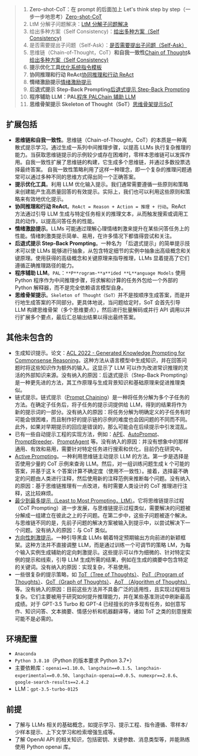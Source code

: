 > 1. <font style="color:rgb(51, 51, 51);">Zero-shot-CoT：在 prompt 的后面加上 Let's think step by step（一步一步地思考）</font>[Zero-shot-CoT](https://www.yuque.com/qiaokate/su87gb/iabo95p0525z9gin)
> 2. LtM 分解子问题解决：[LtM 分解子问题解决](https://www.yuque.com/qiaokate/su87gb/cgxs9alodbbgqoqs)
> 3. 给出多种方案（Self Consistency)：[给出多种方案（Self Consistency)](https://www.yuque.com/qiaokate/su87gb/hs19ui2f4i56tq1z)
> 4. 是否需要提出子问题（Self-Ask）：[是否需要提出子问题（Self-Ask）](https://www.yuque.com/qiaokate/su87gb/fuwf6l37l2soy5l7)
> 5. 思维链（Chain-of-Thought，CoT）**和自我一致性**[Chain of Thought](https://www.yuque.com/qiaokate/su87gb/xdfm49579ay9goaa)**&**[给出多种方案（Self Consistency)](https://www.yuque.com/qiaokate/su87gb/hs19ui2f4i56tq1z)
> 6. **提示优化工具**[优化系统指令模板](https://www.yuque.com/qiaokate/su87gb/zqdld3m4e5ss0nb1)
> 7. **协同推理和行动 ReAct**[协同推理和行动 ReAct](https://www.yuque.com/qiaokate/su87gb/cw0igik4r0b6lcuq)
> 8. **情绪激励提示**[情绪激励提示](https://www.yuque.com/qiaokate/su87gb/mrg454cx47aye5v0)
> 9. **后退式提示 Step-Back Prompting**[后退式提示 Step-Back Prompting](https://www.yuque.com/qiaokate/su87gb/db3tgbuti4cgw262)
> 10. **程序辅助 LLM：PAL**[程序 PALChain 辅助 LLM](https://www.yuque.com/qiaokate/su87gb/kgu30yy9gn71qn98)
> 11. **思维骨架提示 Skeleton of Thought（SoT）**[思维骨架提示SoT](https://www.yuque.com/qiaokate/su87gb/be7qr1xk1ogpslbo)
>

##  扩展包括
+ **思维链和自我一致性**。思维链（Chain-of-Thought，CoT）的本质是一种离散式提示学习。通过生成一系列中间推理步骤，以提高 LLMs 执行复杂推理的能力。当获取思维链提示的示例较少或存在困难时，零样本思维链可以发挥作用。自我一致性扩展了思维链的构建，它生成多个思维链，并通过多数投票选择最终答案。 自我一致性策略利用了这样一种理念，即一个复杂的推理问题通常可以通过多种不同的思维方式得出同一个正确答案。
+ **提示优化工具**。利用 LLM 优化输入提示。我们通常需要遵循一些原则和策略来创建能产生高质量回答的有效提示。实际上，我们也可以利用这些原则和策略来有效地优化提示。
+ **协同推理和行动 ReAct**。`ReAct = Reason + Action = 推理 + 行动`。ReAct 方法通过引导 LLM 生成与特定任务相关的推理文本，从而触发搜索或调用工具的动作，以提高问答任务的性能。
+ **情绪激励提示**。LLMs 可能通过理解心理情绪刺激来提升在某些问答任务上的性能。情绪刺激类提示简单、易用，在许多情况下都值得尝试和关注。
+ **后退式提示 Step-Back Prompting**。一种名为 「后退式提示」的简单提示技术可以使 LLMs 能够进行抽象，从包含特定细节的实例中抽象出高级概念和关键原理。使用获得的高级概念和关键原理来指导推理，LLMs 显着提高了它们遵循正确推理路径的能力。
+ **程序辅助 LLM**。`PAL`：`**P**rogram-**a**ided **L**anguage Models` 使用 Python 程序作为中间推理步骤，将求解和计算的任务外包给一个外部的 Python 解释器，而不是完全依赖语言模型自身。
+ **思维骨架提示**。`Skeleton of Thought（SoT）`并不是按顺序生成答案，而是并行地生成答案的不同部分。更具体地说，当问题给定时，SoT 会首先引导 LLM 构建思维骨架（多个思维要点），然后进行批量解码或并行 API 调用以并行扩展多个要点，最后汇总输出结果以得出最终答案。

##  其他未包含的
+ 生成知识提示。论文：[ACL 2022 - Generated Knowledge Prompting for Commonsense Reasoning](https://arxiv.org/abs/2110.08387)。这种方法从语言模型中生成知识，并在回答问题时将这些知识作为额外的输入。这显示了 LLM 可以作为改进常识推理的灵活的外部知识来源。没有纳入的原因：后退式提示（Step-Back Prompting）是一种更先进的方法，其工作原理与生成背景知识和基础原理来促进推理类似。
+ 链式提示。链式提示（[Prompt Chaining](https://docs.anthropic.com/claude/docs/prompt-chaining)）是一种将任务分解为多个子任务的方法。在确定子任务后，将子任务的提示词提供给 LLM，得到的结果将作为新的提示词的一部分。没有纳入的原因：将任务分解为明确定义的子任务有时可能会很困难，而且制作好的提示链的示例的难度也会因问题的不同而不同。此外，如果对早期提示的回应是错误的，那么可能会在后续提示中引发混乱。
+ 已有一些自动提示工程的实现方法，例如：[APE](https://openreview.net/forum?id=92gvk82DE-)、[AutoPrompt](https://aclanthology.org/2020.emnlp-main.346.pdf)、[PromptBreeder](https://arxiv.org/pdf/2309.16797.pdf)、[PromptAgent](https://arxiv.org/abs/2310.16427) 等。没有纳入的原因：并没有想象中的那样通用、有效和易用，需要针对特定任务进行搜索和优化，目前仍在研究中。
+ [Active Prompting](https://arxiv.org/pdf/2302.12246.pdf)。一种利用思维链主动提示 LLM 的方法。第一步是选择是否使用少量的 CoT 示例来查询 LLM。然后，对一组训练问题生成 k 个可能的答案，并基于这 k 个答案计算不确定度（使用不一致性）。接着，选择最不确定的问题由人类进行注释，然后使用新的注释范例来推断每个问题。没有纳入的原因：基于思维链推理有一点改进，有时需要人类设计的 CoT 推理进行注释，这比较麻烦。
+ [最少到最多提示（Least to Most Prompting，LtM）](https://openreview.net/forum?id=WZH7099tgfM)。它将思维链提示过程（CoT Prompting）进一步发展，与思维链提示过程类似，需要解决的问题被分解成一组建立在彼此之上的子问题。在第二步中，这些子问题被逐个解决。与思维链不同的是，先前子问题的解决方案被输入到提示中，以尝试解决下一个问题。没有纳入的原因：与 CoT 类似。
+ [方向性刺激提示](https://arxiv.org/pdf/2302.11520.pdf)。一种引导黑盒 LLMs 朝着特定预期输出方向前进的新颖框架。这种方法并不直接调整 LLM，而是通过训练一个可调节的策略 LM，为每个输入实例生成辅助的定向刺激提示。这些提示可以作为细微的、针对特定实例的提示和线索，引导 LLM 生成所需的结果，例如在生成的摘要中包含特定的关键词。没有纳入的原因：实现复杂，不易使用。
+ 一些很复杂的提示策略，如 [ToT（Tree of Thoughts）](https://arxiv.org/abs/2305.10601)、[PoT（Program of Thoughts）](https://openreview.net/forum?id=YfZ4ZPt8zd)、[GoT（Graph of Thoughts）](https://arxiv.org/abs/2308.09687)、[AoT （Algorithm of Thoughts）](https://arxiv.org/abs/2308.10379)等。没有纳入的原因：目前这些方法并不具备广泛的适用性，且实现过程相当复杂。它们主要被用于研究如何提升推理能力，并在某些基准测试中刷新最高成绩。对于 GPT-3.5 Turbo 和 GPT-4 已经擅长的许多现有任务，如创意写作、知识问答、文本摘要、情感分析和机器翻译等，诸如 ToT 之类的刻意搜索可能不是必需的。

## 环境配置
+ `Anaconda `
+ `Python 3.8.10`（Python 的版本要求 Python 3.7+）
+ 主要依赖库：`openai==1.10.0`、`langchain==0.1.5`、`langchain-experimental==0.0.50`、`langchain-openai==0.0.5`、`numexpr==2.8.6`、`google-search-results==2.4.2`
+ LLM：`gpt-3.5-turbo-0125`

## 前提
+ 了解与 LLMs 相关的基础概念，如提示学习、提示工程、指令遵循、零样本/少样本提示、上下文学习和检索增强生成等。
+ 了解 OpenAI API 的相关知识，包括密钥、关键参数、消息类型等，并能熟练使用 Python openai 库。

